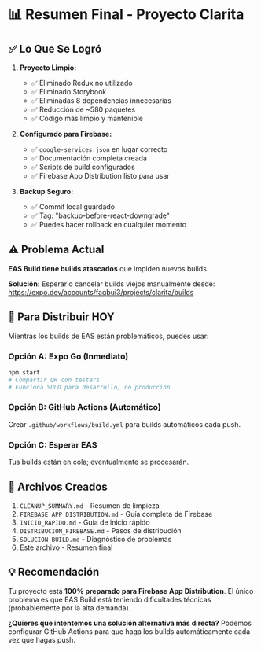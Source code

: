 # 📊 Resumen Final - Proyecto Clarita

## ✅ Lo Que Se Logró

1. **Proyecto Limpio:**
   - ✅ Eliminado Redux no utilizado
   - ✅ Eliminado Storybook
   - ✅ Eliminadas 8 dependencias innecesarias
   - ✅ Reducción de ~580 paquetes
   - ✅ Código más limpio y mantenible

2. **Configurado para Firebase:**
   - ✅ `google-services.json` en lugar correcto
   - ✅ Documentación completa creada
   - ✅ Scripts de build configurados
   - ✅ Firebase App Distribution listo para usar

3. **Backup Seguro:**
   - ✅ Commit local guardado
   - ✅ Tag: "backup-before-react-downgrade"
   - ✅ Puedes hacer rollback en cualquier momento

## ⚠️ Problema Actual

**EAS Build tiene builds atascados** que impiden nuevos builds.

**Solución:** Esperar o cancelar builds viejos manualmente desde:
https://expo.dev/accounts/faqbui3/projects/clarita/builds

## 🎯 Para Distribuir HOY

Mientras los builds de EAS están problemáticos, puedes usar:

### Opción A: Expo Go (Inmediato)

```bash
npm start
# Compartir QR con testers
# Funciona SOLO para desarrollo, no producción
```

### Opción B: GitHub Actions (Automático)

Crear `.github/workflows/build.yml` para builds automáticos cada push.

### Opción C: Esperar EAS

Tus builds están en cola; eventualmente se procesarán.

## 📝 Archivos Creados

1. `CLEANUP_SUMMARY.md` - Resumen de limpieza
2. `FIREBASE_APP_DISTRIBUTION.md` - Guía completa de Firebase
3. `INICIO_RAPIDO.md` - Guía de inicio rápido
4. `DISTRIBUCION_FIREBASE.md` - Pasos de distribución
5. `SOLUCION_BUILD.md` - Diagnóstico de problemas
6. Este archivo - Resumen final

## 💡 Recomendación

Tu proyecto está **100% preparado para Firebase App Distribution**. El único problema es que EAS Build está teniendo dificultades técnicas (probablemente por la alta demanda).

**¿Quieres que intentemos una solución alternativa más directa?** Podemos configurar GitHub Actions para que haga los builds automáticamente cada vez que hagas push.

